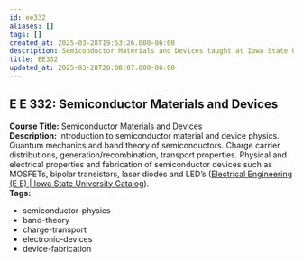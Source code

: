 ```yaml
---
id: ee332
aliases: []
tags: []
created_at: 2025-03-28T19:53:26.000-06:00
description: Semiconductor Materials and Devices taught at Iowa State University.
title: EE332
updated_at: 2025-03-28T20:08:07.000-06:00
---
```


## E E 332: Semiconductor Materials and Devices

**Course Title:** Semiconductor Materials and Devices  
**Description:** Introduction to semiconductor material and device physics. Quantum mechanics and band theory of semiconductors. Charge carrier distributions, generation/recombination, transport properties. Physical and electrical properties and fabrication of semiconductor devices such as MOSFETs, bipolar transistors, laser diodes and LED’s ([Electrical Engineering (E E) | Iowa State University Catalog](https://catalog.iastate.edu/previouscatalogs/2022-2023/azcourses/e_e/#:~:text=Introduction%20to%20semiconductor%20material%20and,transistors%2C%20laser%20diodes%20and%20LED%27s)).  
**Tags:**

- semiconductor-physics
- band-theory
- charge-transport
- electronic-devices
- device-fabrication
